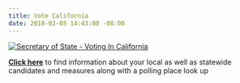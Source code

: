 ```yaml
---
title: Vote California
date: 2018-02-05 14:43:00 -08:00
---
```


<a href="http://www.sos.ca.gov/elections/voting-resources/voting-california/"><img class="imgBorderNone" src="http://elections.cdn.sos.ca.gov//images/vote-ca.jpg" alt="Secretary of State - Voting In California" /></a>

[**Click here**](feature.https://votersedge.org/ca) to find information about your local as well as statewide candidates and measures along with a polling place look up 